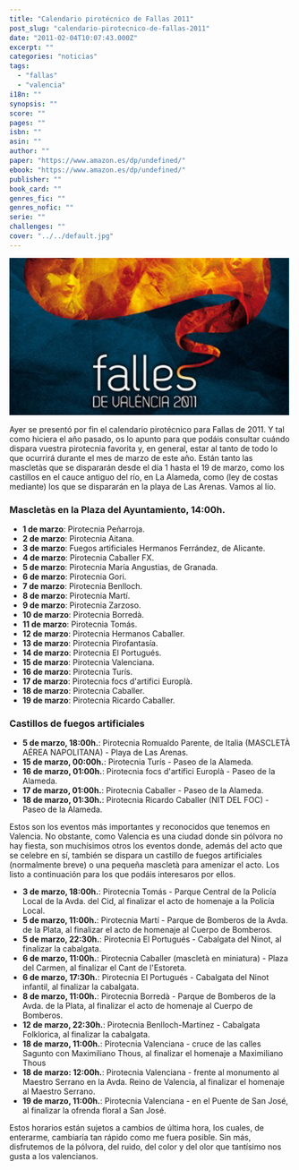 ```yaml
---
title: "Calendario pirotécnico de Fallas 2011"
post_slug: "calendario-pirotecnico-de-fallas-2011"
date: "2011-02-04T10:07:43.000Z"
excerpt: ""
categories: "noticias"
tags: 
  - "fallas"
  - "valencia"
i18n: ""
synopsis: ""
score: ""
pages: ""
isbn: ""
asin: ""
author: ""
paper: "https://www.amazon.es/dp/undefined/"
ebook: "https://www.amazon.es/dp/undefined/"
publisher: ""
book_card: ""
genres_fic: ""
genres_nofic: ""
serie: ""
challenges: ""
cover: "../../default.jpg"
---
```


[![](images/fallas-2011.jpg "fallas 2011")](http://fjp.es/wp-content/uploads/fallas-2011.jpg)

Ayer se presentó por fin el calendario pirotécnico para Fallas de 2011. Y tal como hiciera el año pasado, os lo apunto para que podáis consultar cuándo dispara vuestra pirotecnia favorita y, en general, estar al tanto de todo lo que ocurrirá durante el mes de marzo de este año. Están tanto las mascletàs que se dispararán desde el día 1 hasta el 19 de marzo, como los castillos en el cauce antiguo del río, en La Alameda, como (ley de costas mediante) los que se dispararán en la playa de Las Arenas. Vamos al lío.

### Mascletàs en la Plaza del Ayuntamiento, 14:00h.

- **1 de marzo**: Pirotecnia Peñarroja.
- **2 de marzo**: Pirotecnia Aitana.
- **3 de marzo**: Fuegos artificiales Hermanos Ferrández, de Alicante.
- **4 de marzo**: Pirotecnia Caballer FX.
- **5 de marzo**: Pirotecnia María Angustias, de Granada.
- **6 de marzo**: Pirotecnia Gori.
- **7 de marzo**: Pirotecnia Benlloch.
- **8 de marzo**: Pirotecnia Martí.
- **9 de marzo**: Pirotecnia Zarzoso.
- **10 de marzo**: Pirotecnia Borredà.
- **11 de marzo**: Pirotecnia Tomás.
- **12 de marzo**: Pirotecnia Hermanos Caballer.
- **13 de marzo**: Pirotecnia Pirofantasía.
- **14 de marzo**: Pirotecnia El Portugués.
- **15 de marzo**: Pirotecnia Valenciana.
- **16 de marzo**: Pirotecnia Turís.
- **17 de marzo**: Pirotecnia focs d'artifici Europlà.
- **18 de marzo**: Pirotecnia Caballer.
- **19 de marzo**: Pirotecnia Ricardo Caballer.

### Castillos de fuegos artificiales

- **5 de marzo, 18:00h.**: Pirotecnia Romualdo Parente, de Italia (MASCLETÀ AÉREA NAPOLITANA) - Playa de Las Arenas.
- **15 de marzo, 00:00h.**: Pirotecnia Turís - Paseo de la Alameda.
- **16 de marzo, 01:00h.**: Pirotecnia focs d'artifici Europlà - Paseo de la Alameda.
- **17 de marzo, 01:00h.**: Pirotecnia Caballer - Paseo de la Alameda.
- **18 de marzo, 01:30h.**: Pirotecnia Ricardo Caballer (NIT DEL FOC) - Paseo de la Alameda.

Estos son los eventos más importantes y reconocidos que tenemos en Valencia. No obstante, como Valencia es una ciudad donde sin pólvora no hay fiesta, son muchísimos otros los eventos donde, además del acto que se celebre en sí, también se dispara un castillo de fuegos artificiales (normalmente breve) o una pequeña mascletà para amenizar el acto. Los listo a continuación para los que podáis interesaros por ellos.

- **3 de marzo, 18:00h.**: Pirotecnia Tomás - Parque Central de la Policía Local de la Avda. del Cid, al finalizar el acto de homenaje a la Policía Local.
- **5 de marzo, 11:00h.**: Pirotecnia Martí - Parque de Bomberos de la Avda. de la Plata, al finalizar el acto de homenaje al Cuerpo de Bomberos.
- **5 de marzo, 22:30h.**: Pirotecnia El Portugués - Cabalgata del Ninot, al finalizar la cabalgata.
- **6 de marzo, 11:00h.**: Pirotecnia Caballer (mascletà en miniatura) - Plaza del Carmen, al finalizar el Cant de l'Estoreta.
- **6 de marzo, 17:30h.**: Pirotecnia El Portugués - Cabalgata del Ninot infantil, al finalizar la cabalgata.
- **8 de marzo, 11:00h.**: Pirotecnia Borredà - Parque de Bomberos de la Avda. de la Plata, al finalizar el acto de homenaje al Cuerpo de Bomberos.
- **12 de marzo, 22:30h.**: Pirotecnia Benlloch-Martínez - Cabalgata Folklorica, al finalizar la cabalgata.
- **18 de marzo, 11:00h.**: Pirotecnia Valenciana - cruce de las calles Sagunto con Maximiliano Thous, al finalizar el homenaje a Maximiliano Thous
- **18 de marzo: 12:00h.**: Pirotecnia Valenciana - frente al monumento al Maestro Serrano en la Avda. Reino de Valencia, al finalizar el homenaje al Maestro Serrano.
- **19 de marzo, 11:00h.**: Pirotecnia Valenciana - en el Puente de San José, al finalizar la ofrenda floral a San José.

Estos horarios están sujetos a cambios de última hora, los cuales, de enterarme, cambiaría tan rápido como me fuera posible. Sin más, disfrutemos de la pólvora, del ruido, del color y del olor que tantísimo nos gusta a los valencianos.
